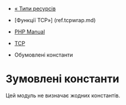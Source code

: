 - [« Типи ресурсів](tcpwrap.resources.md)
- [Функції TCP»] (ref.tcpwrap.md)

- [PHP Manual](index.md)
- [TCP](book.tcpwrap.md)
- Обумовлені константи

# Зумовлені константи

Цей модуль не визначає жодних константів.
